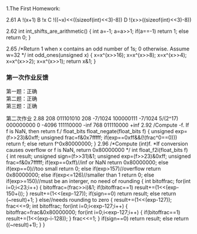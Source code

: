 1.The First Homework:

2.61
A   !(x+1)
B   !x
C   !((~x)<<((sizeof(int)<<3)-8))
D   !(x>>((sizeof(int)<<3)-8))

2.62
int int_shifts_are_arithmetic()
{
	int a=-1;
	a=a>>1;
	if(a==-1)
		return 1;
	else
		return 0;
}

2.65
/*Return 1 when x contains an odd number of 1s; 0 otherwise.
  Assume w=32 */
int odd_ones(unsigned x)
{
	x=x^(x>>16);
	x=x^(x>>8);
	x=x^(x>>4);
	x=x^(x>>2);
	x=x^(x>>1);
	return x&1;
}


### 第一次作业反馈

第一题：正确  
第二题：正确  
第三题：正确  


第二次作业 2.88 208 011101010 208 -7/1024 100000111 -7/1024 5/(2^17) 000000000 0 -4096 111110000 -inf 768 011110000 +inf
2.92 /Compute -f. If f is NaN, then return f./ float_bits float_negate(float_bits f) { unsigned exp=(f>>23)&0xff; unsigned frac=f&0x7fffff; if(exp==0xff&&(!(frac^0==0))) return f; else return f^0x80000000; }
2.96 /*Compute (int)f. *If conversion causes overflow or f is NaN, return 0x80000000 */ int float_f2i(float_bits f) { int result; unsigned sign=(f>>31)&1; unsigned exp=(f>>23)&0xff; unsigned frac=f&0x7fffff; if(exp==0xff)//inf or NaN return 0x80000000; else if(exp==0)//too small return 0; else if(exp>157)//overflow return 0x80000000; else if(exp<=126)//smaller than 1 return 0; else if(exp>=150)//must be an interger, no need of rounding { int bitoffrac; for(int i=0;i<23;i++) { bitoffrac=(frac>>i)&1; if(bitoffrac==1) result+=(1<<(exp-150+i)); } result+=(1<<(exp-127)); if(sign==0) return result; else return (~result)+1; } else//needs rounding to zero { result+=(1<<(exp-127)); frac<<=9; int bitoffrac; for(int i=0;i<exp-127;i++) { bitoffrac=frac&0x80000000; for(int i=0;i<exp-127;i++) { if(bitoffrac==1) result+=(1<<(exp-i-128)); } frac<<=1; } if(sign==0) return result; else return ((~result)+1); } }
